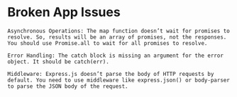 # Broken App Issues

```Asynchronous Operations: The map function doesn’t wait for promises to resolve. So, results will be an array of promises, not the responses. You should use Promise.all to wait for all promises to resolve.```

```Error Handling: The catch block is missing an argument for the error object. It should be catch(err).```

```Middleware: Express.js doesn’t parse the body of HTTP requests by default. You need to use middleware like express.json() or body-parser to parse the JSON body of the request.```